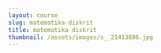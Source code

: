 ```yaml
---
layout: course
slug: matematika-diskrit
title: matematika diskrit
thumbnail: /assets/images/s__21413896.jpg
---
```

